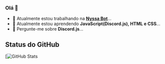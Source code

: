 ### Olá 👋

- 🔭 Atualmente estou trabalhando na **[Nyssa Bot](https://nyssabot.pages.dev/)**...
- 🌱 Atualmente estou aprendendo **JavaScript(Discord.js), HTML e CSS**...
- 💬 Pergunte-me sobre **Discord.js**...

## Status do GitHub

[![GitHub Stats](https://github-readme-stats.vercel.app/api?username=GeovaneDev&show_icons=true&theme=tokyonight)
